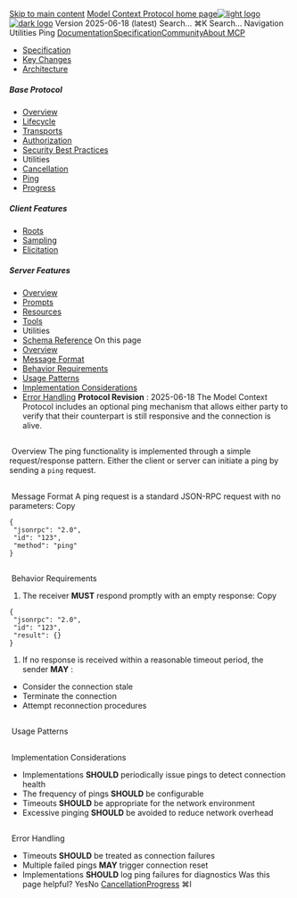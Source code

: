 [Skip to main content](#content-area)
[Model Context Protocol home page![light logo](https://mintcdn.com/mcp/4ZXF1PrDkEaJvXpn/logo/light.svg?fit=max&auto=format&n=4ZXF1PrDkEaJvXpn&q=85&s=4498cb8a57d574005f3dca62bdd49c95)![dark logo](https://mintcdn.com/mcp/4ZXF1PrDkEaJvXpn/logo/dark.svg?fit=max&auto=format&n=4ZXF1PrDkEaJvXpn&q=85&s=c0687c003f8f2cbdb24772ab4c8a522c)](/)
Version 2025-06-18 (latest)
Search...
⌘K
Search...
Navigation
Utilities
Ping
[Documentation](/docs/getting-started/intro)[Specification](/specification/2025-06-18)[Community](/community/communication)[About MCP](/about)
 * [Specification](/specification/2025-06-18)
 * [Key Changes](/specification/2025-06-18/changelog)
 * [Architecture](/specification/2025-06-18/architecture)
##### Base Protocol
 * [Overview](/specification/2025-06-18/basic)
 * [Lifecycle](/specification/2025-06-18/basic/lifecycle)
 * [Transports](/specification/2025-06-18/basic/transports)
 * [Authorization](/specification/2025-06-18/basic/authorization)
 * [Security Best Practices](/specification/2025-06-18/basic/security_best_practices)
 * Utilities
 * [Cancellation](/specification/2025-06-18/basic/utilities/cancellation)
 * [Ping](/specification/2025-06-18/basic/utilities/ping)
 * [Progress](/specification/2025-06-18/basic/utilities/progress)
##### Client Features
 * [Roots](/specification/2025-06-18/client/roots)
 * [Sampling](/specification/2025-06-18/client/sampling)
 * [Elicitation](/specification/2025-06-18/client/elicitation)
##### Server Features
 * [Overview](/specification/2025-06-18/server)
 * [Prompts](/specification/2025-06-18/server/prompts)
 * [Resources](/specification/2025-06-18/server/resources)
 * [Tools](/specification/2025-06-18/server/tools)
 * Utilities
 * [Schema Reference](/specification/2025-06-18/schema)
On this page
 * [Overview](#overview)
 * [Message Format](#message-format)
 * [Behavior Requirements](#behavior-requirements)
 * [Usage Patterns](#usage-patterns)
 * [Implementation Considerations](#implementation-considerations)
 * [Error Handling](#error-handling)
**Protocol Revision** : 2025-06-18
The Model Context Protocol includes an optional ping mechanism that allows either party to verify that their counterpart is still responsive and the connection is alive.
## 
[​](#overview)
Overview
The ping functionality is implemented through a simple request/response pattern. Either the client or server can initiate a ping by sending a `ping` request.
## 
[​](#message-format)
Message Format
A ping request is a standard JSON-RPC request with no parameters:
Copy
```
{
 "jsonrpc": "2.0",
 "id": "123",
 "method": "ping"
}
```
## 
[​](#behavior-requirements)
Behavior Requirements
 1. The receiver **MUST** respond promptly with an empty response:
Copy
```
{
 "jsonrpc": "2.0",
 "id": "123",
 "result": {}
}
```
 1. If no response is received within a reasonable timeout period, the sender **MAY** :
 * Consider the connection stale
 * Terminate the connection
 * Attempt reconnection procedures
## 
[​](#usage-patterns)
Usage Patterns
## 
[​](#implementation-considerations)
Implementation Considerations
 * Implementations **SHOULD** periodically issue pings to detect connection health
 * The frequency of pings **SHOULD** be configurable
 * Timeouts **SHOULD** be appropriate for the network environment
 * Excessive pinging **SHOULD** be avoided to reduce network overhead
## 
[​](#error-handling)
Error Handling
 * Timeouts **SHOULD** be treated as connection failures
 * Multiple failed pings **MAY** trigger connection reset
 * Implementations **SHOULD** log ping failures for diagnostics
Was this page helpful?
YesNo
[Cancellation](/specification/2025-06-18/basic/utilities/cancellation)[Progress](/specification/2025-06-18/basic/utilities/progress)
⌘I
